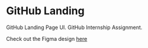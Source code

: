 # GitHub Landing

GitHub Landing Page UI. GitHub Internship Assignment.

Check out the Figma design [here](<https://www.figma.com/file/iuLdt124KSHb20VQ7Z8kPM/GitHub-Assignment-(Landing-Page-Design)?node-id=0%3A1&t=mwde1pgvTvNOqBif-1>)
